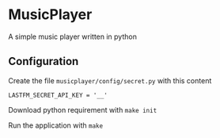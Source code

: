 # MusicPlayer

A simple music player written in python 

## Configuration

Create the file `musicplayer/config/secret.py` with this content
    
    LASTFM_SECRET_API_KEY = '__'

Download python requirement with `make init`

Run the application with `make`